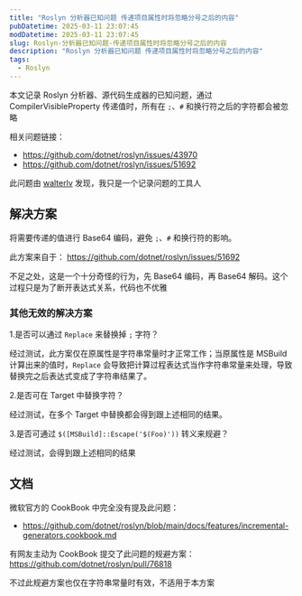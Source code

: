 ```yaml
---
title: "Roslyn 分析器已知问题 传递项目属性时将忽略分号之后的内容"
pubDatetime: 2025-03-11 23:07:45
modDatetime: 2025-03-11 23:07:45
slug: Roslyn-分析器已知问题-传递项目属性时将忽略分号之后的内容
description: "Roslyn 分析器已知问题 传递项目属性时将忽略分号之后的内容"
tags:
  - Roslyn
---
```





本文记录 Roslyn 分析器、源代码生成器的已知问题，通过CompilerVisibleProperty 传递值时，所有在 `;`、`#` 和换行符之后的字符都会被忽略

<!--more-->


<!-- CreateTime:2025/03/12 07:07:45 -->

<!-- 发布 -->
<!-- 博客 -->

相关问题链接：

- <https://github.com/dotnet/roslyn/issues/43970>
- <https://github.com/dotnet/roslyn/issues/51692>

此问题由 [walterlv](https://github.com/walterlv) 发现，我只是一个记录问题的工具人

## 解决方案

将需要传递的值进行 Base64 编码，避免 `;`、`#` 和换行符的影响。

此方案来自于： <https://github.com/dotnet/roslyn/issues/51692>

不足之处，这是一个十分奇怪的行为，先 Base64 编码，再 Base64 解码。这个过程只是为了断开表达式关系，代码也不优雅

### 其他无效的解决方案

1.是否可以通过 `Replace` 来替换掉 `;` 字符？

经过测试，此方案仅在原属性是字符串常量时才正常工作；当原属性是 MSBuild 计算出来的值时，`Replace` 会导致把计算过程表达式当作字符串常量来处理，导致替换完之后表达式变成了字符串结果了。

2.是否可在 Target 中替换字符？

经过测试，在多个 Target 中替换都会得到跟上述相同的结果。

3.是否可通过 `$([MSBuild]::Escape('$(Foo)'))` 转义来规避？

经过测试，会得到跟上述相同的结果

## 文档

微软官方的 CookBook 中完全没有提及此问题：

- <https://github.com/dotnet/roslyn/blob/main/docs/features/incremental-generators.cookbook.md>

有网友主动为 CookBook 提交了此问题的规避方案： <https://github.com/dotnet/roslyn/pull/76818>

不过此规避方案也仅在字符串常量时有效，不适用于本方案
